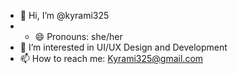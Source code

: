 - 👋 Hi, I’m @kyrami325
- - 😄 Pronouns: she/her
- 👀 I’m interested in UI/UX Design and Development
- 📫 How to reach me: Kyrami325@gmail.com
<!---
kyrami325/kyrami325 is a ✨ special ✨ repository because its `README.md` (this file) appears on your GitHub profile.
You can click the Preview link to take a look at your changes.
--->
